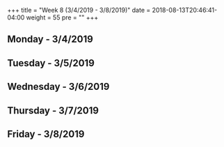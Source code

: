 +++
title = "Week 8 (3/4/2019 - 3/8/2019)"
date = 2018-08-13T20:46:41-04:00
weight = 55
pre = "<b></b>"
+++

## Monday - 3/4/2019

## Tuesday - 3/5/2019

## Wednesday - 3/6/2019

## Thursday - 3/7/2019

## Friday - 3/8/2019